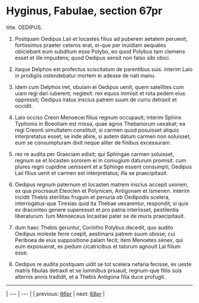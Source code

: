 # Hyginus, Fabulae, section 67pr

title. OEDIPUS.



1. Postquam Oedipus Laii et Iocastes filius ad puberem aetatem peruenit, fortissimus praeter ceteros erat, ei-que per inuidiam aequales obiciebant eum subditum esse Polybo, eo quod Polybus tam clemens esset et ille impudens; quod Oedipus sensit non falso sibi obici.



2. itaque Delphos est profectus sciscitatum de parentibus suis. interim Laio in prodigiis ostendebatur mortem ei adesse de nati manu.



3. idem cum Delphos iret, obuiam ei Oedipus uenit, quem satellites cum uiam regi dari iuberent, neglexit. rex equos immisit et rota pedem eius oppressit; Oedipus iratus inscius patrem suum de curru detraxit et occidit.



4. Laio occiso Creon Menoecei filius regnum occupauit; interim Sphinx Typhonis in Boeotiam est missa, quae agros Thebanorum uexabat; ea regi Creonti simultatem constituit, si carmen quod posuisset aliquis interpretatus esset, se inde abire, si autem datum carmen non soluisset, eum se consumpturam dixit neque aliter de finibus excessuram.



5. rex re audita per Graeciam edixit; qui Sphingae carmen soluisset, regnum se et Iocasten sororem ei in coniugium daturum promisit. cum plures regni cupidine uenissent et a Sphinge essent consumpti, Oedipus Laii filius uenit et carmen est interpretatus; illa se praecipitauit.



6. Oedipus regnum paternum et Iocasten matrem inscius accepit uxorem, ex qua procreauit Eteoclen et Polynicen, Antigonam et Ismenen. interim incidit Thebis sterilitas frugum et penuria ob Oedipodis scelera, interrogatus-que Tiresias quid ita Thebae uexarentur, respondit, si quis ex draconteo genere superesset et pro patria interiisset, pestilentia liberaturum. tum Menoeceus Iocastae pater se de muris praecipitauit.



7. dum haec Thebis geruntur, Corintho Polybus decedit, quo audito Oedipus moleste ferre coepit, aestimans patrem suum obisse; cui Periboea de eius suppositione palam fecit; item Menoetes senex, qui eum exposuerat, ex pedum cicatricibus et talorum agnouit Lai filium esse.



8. Oedipus re audita postquam uidit se tot scelera nefaria fecisse, ex ueste matris fibulas detraxit et se luminibus priuauit, regnum-que filiis suis alternis annis tradidit, et a Thebis Antigona filia duce profugit.



---

| --- | --- |
| previous: [66pr](../66pr/) | next: [68pr](../68pr/) |